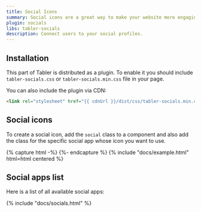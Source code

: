 ```yaml
---
title: Social Icons
summary: Social icons are a great way to make your website more engaging and user-friendly. You can use social icons to help users quickly find your social media profiles and connect with you.
plugin: socials
libs: tabler-socials
description: Connect users to your social profiles.
---
```


## Installation

This part of Tabler is distributed as a plugin. To enable it you should include `tabler-socials.css` or `tabler-socials.min.css` file in your page.

You can also include the plugin via CDN:

```html
<link rel="stylesheet" href="{{ cdnUrl }}/dist/css/tabler-socials.min.css" />
```

## Social icons

To create a social icon, add the `social` class to a component and also add the class for the specific social app whose icon you want to use.

{% capture html -%}
<span class="social social-app-facebook"></span>
<span class="social social-app-x"></span>
<span class="social social-app-instagram"></span>
{%- endcapture %}
{% include "docs/example.html" html=html centered %}

## Social apps list

Here is a list of all available social apps:

{% include "docs/socials.html" %}